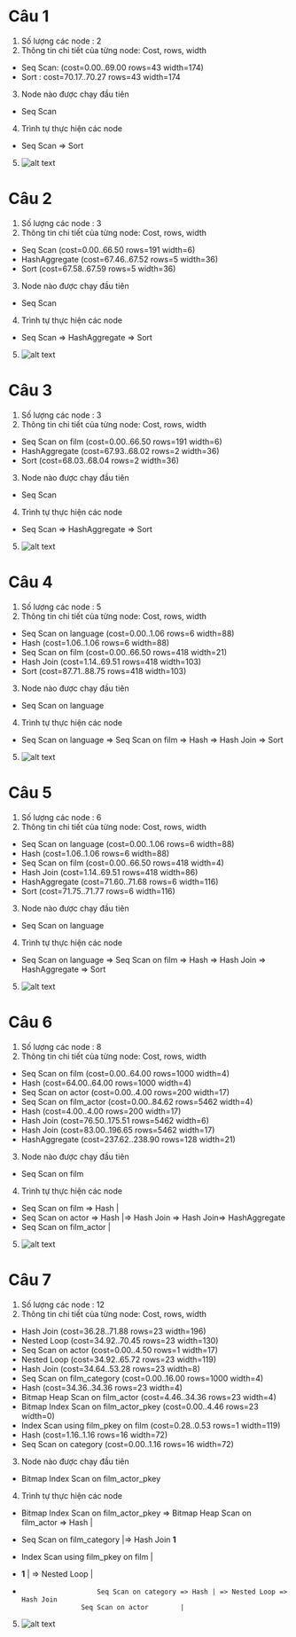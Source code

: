 # Câu 1
1. Số lượng các node : 2
2. Thông tin chi tiết của từng node: Cost, rows, width
- Seq Scan: (cost=0.00..69.00 rows=43 width=174)
- Sort : cost=70.17..70.27 rows=43 width=174
3. Node nào được chạy đầu tiên
- Seq Scan
4. Trình tự thực hiện các node
- Seq Scan => Sort
	
5. ![alt text](https://github.com/chalkybug/SQL-Tunning/blob/master/Bai1/1%20(1).png)

# Câu 2
1. Số lượng các node : 3
2. Thông tin chi tiết của từng node: Cost, rows, width
- Seq Scan (cost=0.00..66.50 rows=191 width=6)
- HashAggregate  (cost=67.46..67.52 rows=5 width=36)
- Sort  (cost=67.58..67.59 rows=5 width=36)
3. Node nào được chạy đầu tiên
- Seq Scan
4. Trình tự thực hiện các node
- Seq Scan => HashAggregate => Sort
	
5. ![alt text](https://github.com/chalkybug/SQL-Tunning/blob/master/Bai1/1%20(2).png)

# Câu 3
1. Số lượng các node : 3
2. Thông tin chi tiết của từng node: Cost, rows, width
- Seq Scan on film  (cost=0.00..66.50 rows=191 width=6)
- HashAggregate  (cost=67.93..68.02 rows=2 width=36)
- Sort  (cost=68.03..68.04 rows=2 width=36)
3. Node nào được chạy đầu tiên
- Seq Scan
4. Trình tự thực hiện các node
- Seq Scan => HashAggregate => Sort
	
5. ![alt text](https://github.com/chalkybug/SQL-Tunning/blob/master/Bai1/1%20(3).png)

# Câu 4
1. Số lượng các node : 5
2. Thông tin chi tiết của từng node: Cost, rows, width
- Seq Scan on language  (cost=0.00..1.06 rows=6 width=88)
- Hash  (cost=1.06..1.06 rows=6 width=88)
- Seq Scan on film  (cost=0.00..66.50 rows=418 width=21)
- Hash Join  (cost=1.14..69.51 rows=418 width=103)
- Sort  (cost=87.71..88.75 rows=418 width=103)
3. Node nào được chạy đầu tiên
- Seq Scan on language
4. Trình tự thực hiện các node
- Seq Scan on language => Seq Scan on film => Hash =>  Hash Join => Sort
	
5. ![alt text](https://github.com/chalkybug/SQL-Tunning/blob/master/Bai1/1%20(4).png)


# Câu 5
1. Số lượng các node : 6
2. Thông tin chi tiết của từng node: Cost, rows, width
- Seq Scan on language  (cost=0.00..1.06 rows=6 width=88)
- Hash  (cost=1.06..1.06 rows=6 width=88)
- Seq Scan on film  (cost=0.00..66.50 rows=418 width=4)
- Hash Join  (cost=1.14..69.51 rows=418 width=86)
- HashAggregate  (cost=71.60..71.68 rows=6 width=116)
- Sort  (cost=71.75..71.77 rows=6 width=116)
3. Node nào được chạy đầu tiên
- Seq Scan on language
4. Trình tự thực hiện các node
- Seq Scan on language => Seq Scan on film => Hash =>  Hash Join => HashAggregate => Sort
	
5. ![alt text](https://github.com/chalkybug/SQL-Tunning/blob/master/Bai1/1%20(5).png)

# Câu 6
1. Số lượng các node : 8
2. Thông tin chi tiết của từng node: Cost, rows, width
- Seq Scan on film  (cost=0.00..64.00 rows=1000 width=4)
- Hash  (cost=64.00..64.00 rows=1000 width=4)
- Seq Scan on actor  (cost=0.00..4.00 rows=200 width=17)
- Seq Scan on film_actor  (cost=0.00..84.62 rows=5462 width=4)
- Hash  (cost=4.00..4.00 rows=200 width=17)
- Hash Join  (cost=76.50..175.51 rows=5462 width=6)
- Hash Join  (cost=83.00..196.65 rows=5462 width=17)
- HashAggregate  (cost=237.62..238.90 rows=128 width=21)
3. Node nào được chạy đầu tiên
- Seq Scan on film
4. Trình tự thực hiện các node
- Seq Scan on film => Hash  |
- Seq Scan on actor => Hash |=> Hash Join => Hash Join=> HashAggregate
- Seq Scan on film_actor    |
5. ![alt text](https://github.com/chalkybug/SQL-Tunning/blob/master/Bai1/1%20(6).png)

# Câu 7
1. Số lượng các node : 12
2. Thông tin chi tiết của từng node: Cost, rows, width
- Hash Join  (cost=36.28..71.88 rows=23 width=196)
- Nested Loop  (cost=34.92..70.45 rows=23 width=130)
- Seq Scan on actor  (cost=0.00..4.50 rows=1 width=17)
- Nested Loop  (cost=34.92..65.72 rows=23 width=119)
- Hash Join  (cost=34.64..53.28 rows=23 width=8)
- Seq Scan on film_category  (cost=0.00..16.00 rows=1000 width=4)
- Hash  (cost=34.36..34.36 rows=23 width=4)
- Bitmap Heap Scan on film_actor  (cost=4.46..34.36 rows=23 width=4)
- Bitmap Index Scan on film_actor_pkey  (cost=0.00..4.46 rows=23 width=0)
- Index Scan using film_pkey on film  (cost=0.28..0.53 rows=1 width=119)   
- Hash  (cost=1.16..1.16 rows=16 width=72)
- Seq Scan on category  (cost=0.00..1.16 rows=16 width=72)

3. Node nào được chạy đầu tiên
-  Bitmap Index Scan on film_actor_pkey
4. Trình tự thực hiện các node
- Bitmap Index Scan on film_actor_pkey =>  Bitmap Heap Scan on film_actor => Hash  |
- Seq Scan on film_category                                                        |=> Hash Join **1**

- Index Scan using film_pkey on film |
- **1**				     | => Nested Loop                 |
- 				         Seq Scan on category => Hash | => Nested Loop => Hash Join 
					 Seq Scan on actor 	      |
5. ![alt text](https://github.com/chalkybug/SQL-Tunning/blob/master/Bai1/1%20(7).png)
